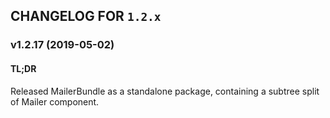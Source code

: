 ## CHANGELOG FOR `1.2.x`

### v1.2.17 (2019-05-02)

#### TL;DR

Released MailerBundle as a standalone package, containing a subtree split of Mailer component.
